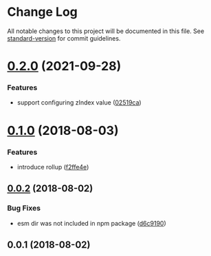# Change Log

All notable changes to this project will be documented in this file. See [standard-version](https://github.com/conventional-changelog/standard-version) for commit guidelines.

<a name="0.2.0"></a>
# [0.2.0](https://github.com/yesmeck/react-full-viewport/compare/v0.1.1...v0.2.0) (2021-09-28)


### Features

* support configuring zIndex value ([02519ca](https://github.com/yesmeck/react-full-viewport/commit/02519ca))



<a name="0.1.0"></a>
# [0.1.0](https://github.com/yesmeck/react-full-viewport/compare/v0.0.2...v0.1.0) (2018-08-03)


### Features

* introduce rollup ([f2ffe4e](https://github.com/yesmeck/react-full-viewport/commit/f2ffe4e))



<a name="0.0.2"></a>
## [0.0.2](https://github.com/yesmeck/react-full-viewport/compare/v0.0.1...v0.0.2) (2018-08-02)


### Bug Fixes

* esm dir was not included in npm package ([d6c9190](https://github.com/yesmeck/react-full-viewport/commit/d6c9190))



<a name="0.0.1"></a>
## 0.0.1 (2018-08-02)
